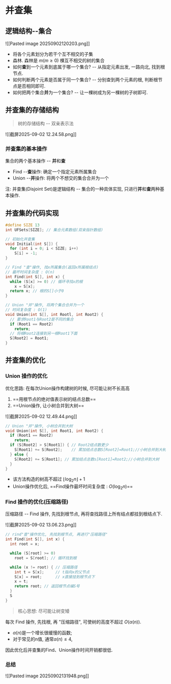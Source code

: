 # 并查集

## 逻辑结构--集合

![[Pasted image 20250902120203.png]]

- 将各个元素划分为若干个互不相交的子集
- 森林. 森林是 $m(m \geqslant 0)$ 棵互不相交的树的集合
- 如何**查**到一个元素到底属于哪一个集合? -- 从指定元素出发, 一路向北, 找到根节点.
- 如何判断两个元素是否属于同一个集合? -- 分别查到两个元素的根, 判断根节点是否相同即可.
- 如何把两个集合**并**为一个集合? -- 让一棵树成为另一棵树的子树即可.

## 并查集的存储结构

> 树的存储结构 -- 双亲表示法

![[截屏2025-09-02 12.24.58.png]]

### 并查集的基本操作

集合的两个基本操作 -- **并**和**查**

- Find --**查**操作: 确定一个指定元素所属集合
- Union --**并**操作: 将两个不想交的集合合并为一个

注: 并查集(Disjoint Set)是逻辑结构 -- 集合的一种具体实现, 只进行**并**和**查**两种基本操作.

## 并查集的代码实现

```c
#define SIZE 13
int UFSets[SIZE]; // 集合元素数组(双亲指针数组)

// 初始化并查集
void Initial(int S[]) {
  for (int i = 0; i < SIZE; i++)
    S[i] = -1;
}

// Find "查"操作, 找x所属集合(返回x所属根结点)
// 最坏时间复杂度 : O(n)
int Find(int S[], int x) {
  while (S[x] >= 0) // 循环寻找x的根
    x = S[x];
  return x; // 根的S[]小于0
}

// Union "并"操作, 将两个集合合并为一个
// 时间复杂度 : O(1)
void Union(int S[], int Rootl, int Root2) {
  // 要求Root1与Root2是不同的集合
  if (Root1 == Root2)
    return;
  // 将根Root2连接到另一根Root1下面
  S[Root2] = Root1;
}
```

## 并查集的优化

### Union 操作的优化

优化思路: 在每次Union操作构建树的时候, 尽可能让树不长高高

1. ==用根节点的绝对值表示树的结点总数==
2. ==Union操作, 让小树合并到大树==

![[截屏2025-09-02 12.49.44.png]]

```c
// Union "并"操作, 小树合并到大树
void Union(int S[], int Root1, int Root2) {
  if (Root1 == Root2)
    return;
  if (S[Root2] > S[Root1]) { // Root2结点数更少
    S[Root1] += S[Root2];    // 累加结点总数S[Root2]=Root1;//小树合并到大树
  } else {
    S[Root2] += S[Root1]; // 累加结点总数s[Root1]=Root2;//小树合并到大树
  }
}
```

- 该方法构造的树高不超过 $\lfloor \log_2 n \rfloor + 1$
- Union操作优化后, ==Find操作最坏时间复杂度 : $O(\log_2 n)$==

### Find 操作的优化(压缩路径)

压缩路径 -- Find 操作, 先找到根节点, 再将查找路径上所有结点都挂到根结点下.

![[截屏2025-09-02 13.06.23.png]]

```c
// rind"查"操作优化, 先找到根节点, 再进行"压缩路径"
int Find(int S[], int x) {
  int root = x;

  while (S[root] >= 0)
    root = S[root]; // 循环找到根

  while (x != root) { // 压缩路径
    int t = S[x];     // t指向x的父节点
    S[x] = root;      // x直接挂到根节点下
    x = t;
    return root; // 返回根节点编S号
  }
  S
}
```

> 核心思想: 尽可能让树变矮

每次 Find 操作, 先找根, 再 "压缩路径", 可使树的高度不超过 $O(\alpha(n))$.

- $\alpha(n)$是一个增长很缓慢的函数;
- 对于常见的n值, 通常$\alpha(n)\leqslant 4$,

因此优化后并查集的Find、Union操作时间开销都很低.

### 总结

![[Pasted image 20250902131948.png]]
